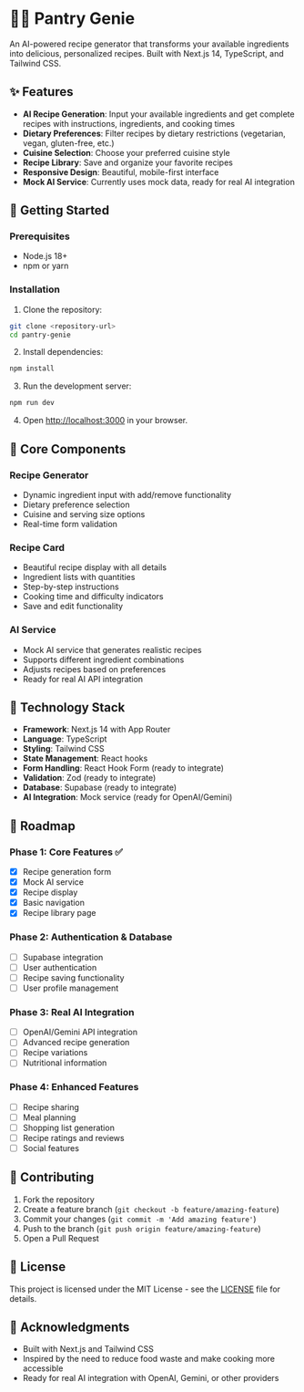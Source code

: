# 🧞‍♂️ Pantry Genie

An AI-powered recipe generator that transforms your available ingredients into delicious, personalized recipes. Built with Next.js 14, TypeScript, and Tailwind CSS.

## ✨ Features

- **AI Recipe Generation**: Input your available ingredients and get complete recipes with instructions, ingredients, and cooking times
- **Dietary Preferences**: Filter recipes by dietary restrictions (vegetarian, vegan, gluten-free, etc.)
- **Cuisine Selection**: Choose your preferred cuisine style
- **Recipe Library**: Save and organize your favorite recipes
- **Responsive Design**: Beautiful, mobile-first interface
- **Mock AI Service**: Currently uses mock data, ready for real AI integration

## 🚀 Getting Started

### Prerequisites

- Node.js 18+ 
- npm or yarn

### Installation

1. Clone the repository:
```bash
git clone <repository-url>
cd pantry-genie
```

2. Install dependencies:
```bash
npm install
```

3. Run the development server:
```bash
npm run dev
```

4. Open [http://localhost:3000](http://localhost:3000) in your browser.


## 🎯 Core Components

### Recipe Generator
- Dynamic ingredient input with add/remove functionality
- Dietary preference selection
- Cuisine and serving size options
- Real-time form validation

### Recipe Card
- Beautiful recipe display with all details
- Ingredient lists with quantities
- Step-by-step instructions
- Cooking time and difficulty indicators
- Save and edit functionality

### AI Service
- Mock AI service that generates realistic recipes
- Supports different ingredient combinations
- Adjusts recipes based on preferences
- Ready for real AI API integration

## 🔧 Technology Stack

- **Framework**: Next.js 14 with App Router
- **Language**: TypeScript
- **Styling**: Tailwind CSS
- **State Management**: React hooks
- **Form Handling**: React Hook Form (ready to integrate)
- **Validation**: Zod (ready to integrate)
- **Database**: Supabase (ready to integrate)
- **AI Integration**: Mock service (ready for OpenAI/Gemini)

## 🚧 Roadmap

### Phase 1: Core Features ✅
- [x] Recipe generation form
- [x] Mock AI service
- [x] Recipe display
- [x] Basic navigation
- [x] Recipe library page

### Phase 2: Authentication & Database
- [ ] Supabase integration
- [ ] User authentication
- [ ] Recipe saving functionality
- [ ] User profile management

### Phase 3: Real AI Integration
- [ ] OpenAI/Gemini API integration
- [ ] Advanced recipe generation
- [ ] Recipe variations
- [ ] Nutritional information

### Phase 4: Enhanced Features
- [ ] Recipe sharing
- [ ] Meal planning
- [ ] Shopping list generation
- [ ] Recipe ratings and reviews
- [ ] Social features

## 🤝 Contributing

1. Fork the repository
2. Create a feature branch (`git checkout -b feature/amazing-feature`)
3. Commit your changes (`git commit -m 'Add amazing feature'`)
4. Push to the branch (`git push origin feature/amazing-feature`)
5. Open a Pull Request

## 📝 License

This project is licensed under the MIT License - see the [LICENSE](LICENSE) file for details.

## 🙏 Acknowledgments

- Built with Next.js and Tailwind CSS
- Inspired by the need to reduce food waste and make cooking more accessible
- Ready for real AI integration with OpenAI, Gemini, or other providers
